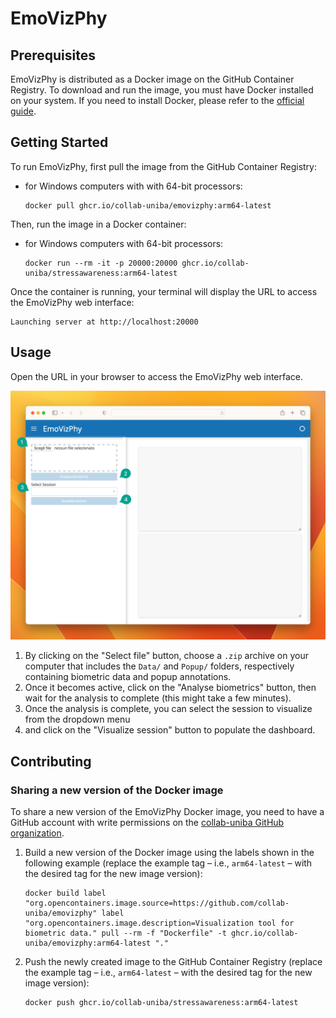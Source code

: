 # EmoVizPhy

## Prerequisites

EmoVizPhy is distributed as a Docker image on the GitHub Container Registry.
To download and run the image, you must have Docker installed on your system.
If you need to install Docker, please refer to the [official guide](https://docs.docker.com/get-docker/).

## Getting Started

To run EmoVizPhy, first pull the image from the GitHub Container Registry:

- for Windows computers with with 64-bit processors:

  ```shell
  docker pull ghcr.io/collab-uniba/emovizphy:arm64-latest
  ```


Then, run the image in a Docker container:


- for Windows computers with 64-bit processors:

  ```shell
  docker run --rm -it -p 20000:20000 ghcr.io/collab-uniba/stressawareness:arm64-latest
  ```

Once the container is running, your terminal will display the URL to access the EmoVizPhy web interface:

```shell
Launching server at http://localhost:20000
```

## Usage

Open the URL in your browser to access the EmoVizPhy web interface.

![EmoVizPhy web interface](assets/imgs/gui-screenshot.png)

1. By clicking on the "Select file" button, choose a `.zip` archive on your computer that includes the `Data/` and `Popup/` folders, respectively containing biometric data and popup annotations.
2. Once it becomes active, click on the "Analyse biometrics" button, then wait for the analysis to complete (this might take a few minutes).
3. Once the analysis is complete, you can select the session to visualize from the dropdown menu
4. and click on the "Visualize session" button to populate the dashboard.

## Contributing

### Sharing a new version of the Docker image

To share a new version of the EmoVizPhy Docker image, you need to have a GitHub account
with write permissions on the [collab-uniba GitHub organization](https://github.com/collab-uniba).

1. Build a new version of the Docker image using the labels shown in the following example
   (replace the example tag – i.e., `arm64-latest` – with the desired tag for the new image version):

    ```shell
    docker build label "org.opencontainers.image.source=https://github.com/collab-uniba/emovizphy" label "org.opencontainers.image.description=Visualization tool for biometric data." pull --rm -f "Dockerfile" -t ghcr.io/collab-uniba/emovizphy:arm64-latest "."
    ```

2. Push the newly created image to the GitHub Container Registry
   (replace the example tag – i.e., `arm64-latest` – with the desired tag for the new image version):

    ```shell
    docker push ghcr.io/collab-uniba/stressawareness:arm64-latest
    ```
